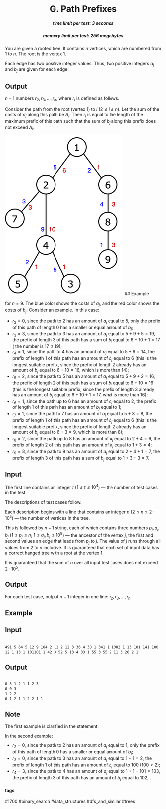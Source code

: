 <h1 style='text-align: center;'> G. Path Prefixes</h1>

<h5 style='text-align: center;'>time limit per test: 3 seconds</h5>
<h5 style='text-align: center;'>memory limit per test: 256 megabytes</h5>

You are given a rooted tree. It contains $n$ vertices, which are numbered from $1$ to $n$. The root is the vertex $1$.

Each edge has two positive integer values. Thus, two positive integers $a_j$ and $b_j$ are given for each edge.

## Output

 $n-1$ numbers $r_2, r_3, \dots, r_n$, where $r_i$ is defined as follows.

Consider the path from the root (vertex $1$) to $i$ ($2 \le i \le n$). Let the sum of the costs of $a_j$ along this path be $A_i$. Then $r_i$ is equal to the length of the maximum prefix of this path such that the sum of $b_j$ along this prefix does not exceed $A_i$.

 ![](images/bd6d8cb2c85fc5a38647dbbb0d01d503860c4807.png) ## Example

 for $n=9$. The blue color shows the costs of $a_j$, and the red color shows the costs of $b_j$. Consider an example. In this case:

* $r_2=0$, since the path to $2$ has an amount of $a_j$ equal to $5$, only the prefix of this path of length $0$ has a smaller or equal amount of $b_j$;
* $r_3=3$, since the path to $3$ has an amount of $a_j$ equal to $5+9+5=19$, the prefix of length $3$ of this path has a sum of $b_j$ equal to $6+10+1=17$ ( the number is $17 \le 19$);
* $r_4=1$, since the path to $4$ has an amount of $a_j$ equal to $5+9=14$, the prefix of length $1$ of this path has an amount of $b_j$ equal to $6$ (this is the longest suitable prefix, since the prefix of length $2$ already has an amount of $b_j$ equal to $6+10=16$, which is more than $14$);
* $r_5=2$, since the path to $5$ has an amount of $a_j$ equal to $5+9+2=16$, the prefix of length $2$ of this path has a sum of $b_j$ equal to $6+10=16$ (this is the longest suitable prefix, since the prefix of length $3$ already has an amount of $b_j$ equal to $6+10+1=17$, what is more than $16$);
* $r_6=1$, since the path up to $6$ has an amount of $a_j$ equal to $2$, the prefix of length $1$ of this path has an amount of $b_j$ equal to $1$;
* $r_7=1$, since the path to $7$ has an amount of $a_j$ equal to $5+3=8$, the prefix of length $1$ of this path has an amount of $b_j$ equal to $6$ (this is the longest suitable prefix, since the prefix of length $2$ already has an amount of $b_j$ equal to $6+3=9$, which is more than $8$);
* $r_8=2$, since the path up to $8$ has an amount of $a_j$ equal to $2+4=6$, the prefix of length $2$ of this path has an amount of $b_j$ equal to $1+3=4$;
* $r_9=3$, since the path to $9$ has an amount of $a_j$ equal to $2+4+1=7$, the prefix of length $3$ of this path has a sum of $b_j$ equal to $1+3+3=7$.
## Input

The first line contains an integer $t$ ($1 \le t \le 10^4$) — the number of test cases in the test.

The descriptions of test cases follow.

Each description begins with a line that contains an integer $n$ ($2 \le n \le 2\cdot10^5$) — the number of vertices in the tree.

This is followed by $n-1$ string, each of which contains three numbers $p_j, a_j, b_j$ ($1 \le p_j \le n$; $1 \le a_j,b_j \le 10^9$) — the ancestor of the vertex $j$, the first and second values an edge that leads from $p_j$ to $j$. The value of $j$ runs through all values from $2$ to $n$ inclusive. It is guaranteed that each set of input data has a correct hanged tree with a root at the vertex $1$.

It is guaranteed that the sum of $n$ over all input test cases does not exceed $2\cdot10^5$.

## Output

For each test case, output $n-1$ integer in one line: $r_2, r_3, \dots, r_n$.

## Example

## Input


```

491 5 64 5 12 9 104 2 11 2 12 3 36 4 38 1 341 1 1002 1 13 101 141 100 12 1 13 1 101101 1 42 3 52 5 13 4 33 1 55 3 55 2 11 3 26 2 1
```
## Output


```

0 3 1 2 1 1 2 3 
0 0 3 
1 2 2 
0 1 2 1 1 2 2 1 1 

```
## Note

The first example is clarified in the statement.

In the second example:

* $r_2=0$, since the path to $2$ has an amount of $a_j$ equal to $1$, only the prefix of this path of length $0$ has a smaller or equal amount of $b_j$;
* $r_3=0$, since the path to $3$ has an amount of $a_j$ equal to $1+1=2$, the prefix of length $1$ of this path has an amount of $b_j$ equal to $100$ ($100 > 2$);
* $r_4=3$, since the path to $4$ has an amount of $a_j$ equal to $1+1+101=103$, the prefix of length $3$ of this path has an amount of $b_j$ equal to $102$, .


#### tags 

#1700 #binary_search #data_structures #dfs_and_similar #trees 